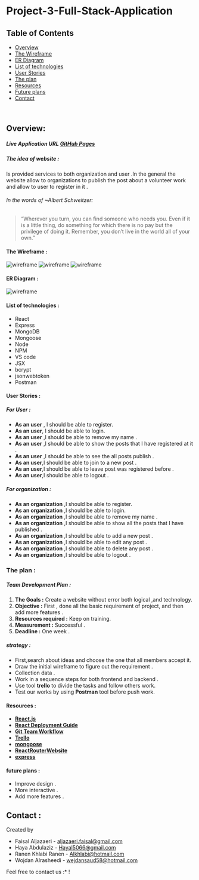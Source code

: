 # Project-3-Full-Stack-Application
## Table of Contents
* [Overview](#overview)
* [The Wireframe](#the-wireframe)
* [ER Diagram](#er-diagram)
* [List of technologies ](#list-of-technologies )
* [User Stories](#user-stories)
* [The plan](#the-plan)
* [Resources](#resources)
* [Future plans](#future-plans)
* [Contact](#contact)

​
## Overview:
##### Live Application URL [GitHub Pages](https:)
##### The idea of website :
 Is provided services to both organization and user .In the general the website allow to organizations to publish the post about a volunteer work and allow to user to register in it .
###### In the words of ~Albert Schweitzer:
> “Wherever you turn, you can find someone who needs you. Even if it is a little thing, do something for which there is no pay but the privilege of doing it. Remember, you don’t live in the world all of your own.” 
#### The Wireframe :
![wireframe](./image/wireframe1.png)
![wireframe](./image/wireframe2.png)
![wireframe](./image/wireframe3.png)
#### ER Diagram :
![wireframe](./image/database.png)
#### List of technologies :
- React 
- Express
- MongoDB
- Mongoose
- Node
- NPM
- VS code
- JSX
- bcrypt
- jsonwebtoken
- Postman

#### User Stories :
##### For User :
- **As  an user** , I should  be able to register.
- **As  an user**, I should  be able to login.
- **As  an user** ,I should  be able to remove my name .
- **As  an user** ,I should  be able to show the posts that I have registered at it .
- **As  an user** ,I should  be able to see the all posts publish .
- **As  an user**,I should  be able to join to a new post .
- **As  an user**,I should  be able to leave post was registered before .
- **As  an user**,I should  be able to logout .

##### For organization :
- **As an organization** ,I should  be able to register.
- **As an organization** ,I should  be able to login.
- **As an organization** ,I should  be able to remove my name .
- **As an organization** ,I should  be able to show  all the posts that I have published .
- **As an organization** ,I should  be able to add a new post .
- **As an organization** ,I should  be able to  edit any post .
- **As an organization** ,I should  be able to  delete any post .
- **As an organization** ,I should  be able to logout .

### The plan :
#####  Team Development Plan :
1. **The Goals :** Create a website without error both logical ,and technology.
2. **Objective :** First , done all the basic requirement of project, and then add more features .
3. **Resources required :** Keep on training.
4. **Measurement :** Successful .
5. **Deadline :** One week .
#####  strategy :
* First,search about ideas and choose the one that all members accept it.
* Draw the initial wireframe to figure out the requirement .
* Collection data .
* Work in a sequence steps for both frontend and backend .
* Use tool **trello** to divide the tasks and follow others work.
* Test our works by using **Postman** tool before push work.

#### Resources :
- **[React.js](https://reactjs.org/)**
- **[React Deployment Guide](https://github.com/gitname/react-gh-pages)**
- **[Git Team Workflow](https://www.atlassian.com/git/tutorials/comparing-workflows)**
- **[Trello](https://trello.com/)**
- **[mongoose](https://mongoosejs.com/)**
- **[ReactRouterWebsite](https://reacttraining.com/react-router/web/guides/quick-start)**
- **[express](https://expressjs.com/)**



#### future plans :
* Improve design .
* More interactive .
* Add more features .

## Contact :
Created by 
- Faisal Aljazaeri - aljazaeri.faisal@gmail.com
- Haya Abdulaziz  -  Hayal5066@gmail.com
- Ranen Khlabi Ranen - Alkhlabi@hotmail.com
- Wojdan Alrasheedi - wejdansaud58@hotmail.com


Feel free to contact us :* !



 